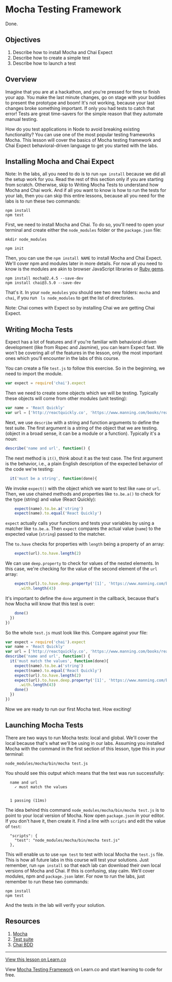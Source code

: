 # Mocha Testing Framework
Done.
## Objectives

1. Describe how to install Mocha and Chai Expect
1. Describe how to create a simple test
1. Describe how to launch a test

## Overview

Imagine that you are at a hackathon, and you're pressed for time to finish your app. You make the last minute changes, go on stage with your buddies to present the prototype and boom! It's not working, because your last changes broke something important. If only you had tests to catch that error! Tests are great time-savers for the simple reason that they automate manual testing.

How do you test applications in Node to avoid breaking existing functionality? You can use one of the most popular testing frameworks Mocha. This lesson will cover the basics of Mocha testing framework and Chai Expect behavioral-driven language to get you started with the labs.


## Installing Mocha and Chai Expect

Note: In the labs, all you need to do is to run `npm install` because we did all the setup work for you. Read the rest of this section only if you are starting from scratch. Otherwise, skip to Writing Mocha Tests to understand how Mocha and Chai work. And if all you want to know is how to run the tests for your lab, then you can skip this entire lessons, because all you need for the labs is to run these two commands:

```
npm install
npm test
```

First, we need to install Mocha and Chai. To do so, you'll need to open your terminal and create either the `node_modules` folder or the `package.json` file:

```
mkdir node_modules
```

```
npm init
```

Then, you can use the `npm install NAME` to install Mocha and Chai Expect. We'll cover npm and modules later in more details. For now all you need to know is the modules are akin to browser JavaScript libraries or [Ruby gems](https://rubygems.org).

```
npm install mocha@2.4.5 --save-dev
npm install chai@3.5.0 --save-dev
```

That's it. In your `node_modules` you should see two new folders: `mocha` and `chai`, if you run ` ls node_modules` to get the list of directories.

Note: Chai comes with Expect so by installing Chai we are getting Chai Expect.

## Writing Mocha Tests

Expect has a lot of features and if you're familiar with behavioral-driven development (like from Rspec and Jasmine), you can learn Expect fast. We won't be covering all of the features in the lesson, only the most important ones which you'll encounter in the labs of this course.

You can create a file `test.js` to follow this exercise. So in the beginning, we need to import the module.

```js
var expect = require('chai').expect
```

Then we need to create some objects which we will be testing. Typically these objects will come from other modules (unit testing):

```js
var name = 'React Quickly'
var url = ['http://reactquickly.co', 'https://www.manning.com/books/react-quickly']
```

Next, we use `describe` with a string and function arguments to define the test suite. The first argument is a string of the object that we are testing. (object in a broad sense, it can be a module or a function). Typically it's a noun:

```js
describe('name and url', function() {
```

The next method is `it()`, think about it as the test case. The first argument is the behavior, i.e., a plain English description of the expected behavior of the code we're testing:

```js
  it('must be a string', function(done){
```

We invoke `expect()` with the object which we want to test like `name` or `url`. Then, we use chained methods and properties like `to.be.a()` to check for the type (string) and value (React Quickly):

```js
    expect(name).to.be.a('string')
    expect(name).to.equal('React Quickly')
```

`expect` actually calls your functions and tests your variables by using a matcher like `to.be.a`. Then `expect` compares the actual value (`name`) to the expected value (`string`) passed to the matcher.

The `to.have` checks for properties with `length` being a property of an array:

```js    
    expect(url).to.have.length(2)
```

We can use `deep.property` to check for values of the nested elements. In this case, we're checking for the value of the second element of the `url` array:

```js
    expect(url).to.have.deep.property('[1]', 'https://www.manning.com/books/react-quickly')
      .with.length(43)
```

It's important to define the `done` argument in the callback, because that's how Mocha will know that this test is over:

```js
    done()
  })
})
```

So the whole `test.js` must look like this. Compare against your file:

```js
var expect = require('chai').expect
var name = 'React Quickly'
var url = ['http://reactquickly.co', 'https://www.manning.com/books/react-quickly']
describe('name and url', function() {
  it('must match the values', function(done){
    expect(name).to.be.a('string')
    expect(name).to.equal('React Quickly')
    expect(url).to.have.length(2)
    expect(url).to.have.deep.property('[1]', 'https://www.manning.com/books/react-quickly')
      .with.length(43)
    done()
  })
})
```

Now we are ready to run our first Mocha test. How exciting!

## Launching Mocha Tests

There are two ways to run Mocha tests: local and global. We'll cover the local because that's what we'll be using in our labs. Assuming you installed Mocha with the command in the first section of this lesson, type this in your terminal:


```
node_modules/mocha/bin/mocha test.js
```

You should see this output which means that the test was run successfully:

```
  name and url
    ✓ must match the values


  1 passing (11ms)
```

The idea behind this command `node_modules/mocha/bin/mocha test.js` is to point to your local version of Mocha. Now open `package.json` in your editor. If you don't have it, then create it. Find a line with `scripts` and edit the value of `test`:

```
  "scripts": {
    "test": "node_modules/mocha/bin/mocha test.js"
  },
```  

This will enable us to use `npm test` to test with local Mocha the `test.js` file. This is how all future labs in this course will test your solutions. Just remember, run `npm install` so that each lab can download their own local versions of Mocha and Chai. If this is confusing, stay calm. We'll cover modules, npm and `package.json` later. For now to run the labs, just remember to run these two commands:

```
npm install
npm test
```

And the tests in the lab will verify your solution.


## Resources

1. [Mocha](https://mochajs.org)
1. [Test suite](https://en.wikipedia.org/wiki/Test_suite)
1. [Chai BDD](http://chaijs.com/api/bdd)


---

<a href='https://learn.co/lessons/node-mocha' data-visibility='hidden'>View this lesson on Learn.co</a>

<p class='util--hide'>View <a href='https://learn.co/lessons/node-mocha'>Mocha Testing Framework</a> on Learn.co and start learning to code for free.</p>
